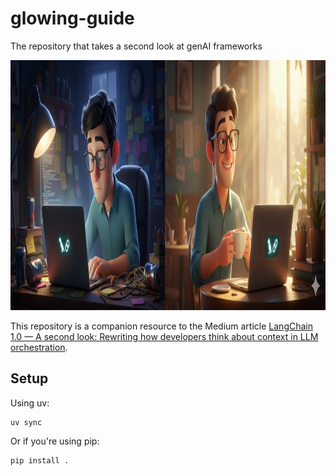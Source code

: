 # glowing-guide
The repository that takes a second look at genAI frameworks

<p align="center">
    <img src="./images/LangChain.png" height="400">
</p>

This repository is a companion resource to the Medium article [LangChain 1.0 — A second look: Rewriting how developers think about context in LLM orchestration](https://medium.com/mitb-for-all/langchain-a-second-look-6ed720e27fec).

## Setup
Using uv:
```
uv sync
```

Or if you're using pip:
```
pip install .
```